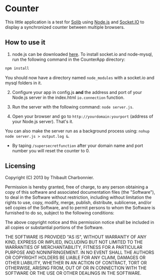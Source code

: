# Counter
This little application is a test for [Solib](https://github.com/ECE-Campus-Cluster/SoLib) using [Node.js](http://nodejs.org/) and [Socket.IO](http://socket.io/) to display a synchronized counter between multiple browsers.

## How to use it
1. node.js can be downloaded [here](http://nodejs.org/download/).
To install socket.io and node-mysql, run the following command in the CounterApp directory:

```bash
npm install
```

You should now have a directory named `node_modules` with a socket.io and mysql folders in it.

2. Configure your app in config.js **and** the address and port of your Node.js server in the index.html `io.connection` function.

3. Run the server with the following command: `node server.js`.

4. Open your browser and go to `http://yourdomain:yourport` (address of your Node.js server). That's it.

You can also make the server run as a background process using: `nohup node server.js > output.log &`.

* By taping `/supersecretfunction` after your domain name and port number you will reset the counter to 0.

## Licensing
Copyright (C) 2013 by Thibault Charbonnier.

Permission is hereby granted, free of charge, to any person obtaining a copy of this software and associated documentation files (the "Software"), to deal in the Software without restriction, including without limitation the rights to use, copy, modify, merge, publish, distribute, sublicense, and/or sell copies of the Software, and to permit persons to whom the Software is furnished to do so, subject to the following conditions:

The above copyright notice and this permission notice shall be included in all copies or substantial portions of the Software.

THE SOFTWARE IS PROVIDED "AS IS", WITHOUT WARRANTY OF ANY KIND, EXPRESS OR IMPLIED, INCLUDING BUT NOT LIMITED TO THE WARRANTIES OF MERCHANTABILITY, FITNESS FOR A PARTICULAR PURPOSE AND NONINFRINGEMENT. IN NO EVENT SHALL THE AUTHORS OR COPYRIGHT HOLDERS BE LIABLE FOR ANY CLAIM, DAMAGES OR OTHER LIABILITY, WHETHER IN AN ACTION OF CONTRACT, TORT OR OTHERWISE, ARISING FROM, OUT OF OR IN CONNECTION WITH THE SOFTWARE OR THE USE OR OTHER DEALINGS IN THE SOFTWARE.
